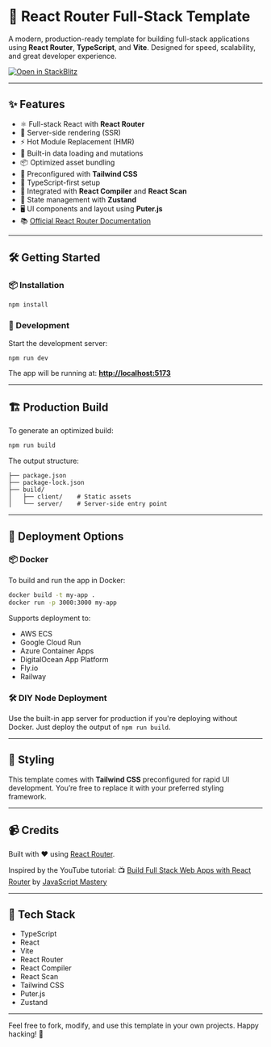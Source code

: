# 🚀 React Router Full-Stack Template

A modern, production-ready template for building full-stack applications using **React Router**, **TypeScript**, and **Vite**. Designed for speed, scalability, and great developer experience.

[![Open in StackBlitz](https://developer.stackblitz.com/img/open_in_stackblitz.svg)](https://stackblitz.com/github/remix-run/react-router-templates/tree/main/default)

---

## ✨ Features

-   ⚛️ Full-stack React with **React Router**
-   🚀 Server-side rendering (SSR)
-   ⚡️ Hot Module Replacement (HMR)
-   🔄 Built-in data loading and mutations
-   📦 Optimized asset bundling
-   🎨 Preconfigured with **Tailwind CSS**
-   🔐 TypeScript-first setup
-   🧪 Integrated with **React Compiler** and **React Scan**
-   🧠 State management with **Zustand**
-   🖥️ UI components and layout using **Puter.js**
-   📚 [Official React Router Documentation](https://reactrouter.com/)

---

## 🛠️ Getting Started

### 📦 Installation

```bash
npm install
```

### 🔧 Development

Start the development server:

```bash
npm run dev
```

The app will be running at:
**[http://localhost:5173](http://localhost:5173)**

---

## 🏗️ Production Build

To generate an optimized build:

```bash
npm run build
```

The output structure:

```
├── package.json
├── package-lock.json
├── build/
│   ├── client/    # Static assets
│   └── server/    # Server-side entry point
```

---

## 🚢 Deployment Options

### 📦 Docker

To build and run the app in Docker:

```bash
docker build -t my-app .
docker run -p 3000:3000 my-app
```

Supports deployment to:

-   AWS ECS
-   Google Cloud Run
-   Azure Container Apps
-   DigitalOcean App Platform
-   Fly.io
-   Railway

### 🛠️ DIY Node Deployment

Use the built-in app server for production if you're deploying without Docker.
Just deploy the output of `npm run build`.

---

## 🎨 Styling

This template comes with **Tailwind CSS** preconfigured for rapid UI development. You’re free to replace it with your preferred styling framework.

---

## 📹 Credits

Built with ❤️ using [React Router](https://reactrouter.com/).

Inspired by the YouTube tutorial:
📺 [Build Full Stack Web Apps with React Router](https://www.youtube.com/watch?v=iYOz165wGkQ)
by [JavaScript Mastery](https://www.youtube.com/@javascriptmastery)

---

## 🧰 Tech Stack

-   TypeScript
-   React
-   Vite
-   React Router
-   React Compiler
-   React Scan
-   Tailwind CSS
-   Puter.js
-   Zustand

---

Feel free to fork, modify, and use this template in your own projects. Happy hacking! 🚀
